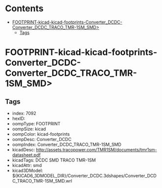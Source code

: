 



Contents
========

* [FOOTPRINT-kicad-kicad-footprints-Converter_DCDC-Converter_DCDC_TRACO_TMR-1SM_SMD>](#footprint-kicad-kicad-footprints-converter_dcdc-converter_dcdc_traco_tmr-1sm_smd)
	* [Tags](#tags)

# FOOTPRINT-kicad-kicad-footprints-Converter_DCDC-Converter_DCDC_TRACO_TMR-1SM_SMD>

## Tags

- index: 7092
- hexID: 
- oompType: FOOTPRINT
- oompSize: kicad
- oompColor: kicad-footprints
- oompDesc: Converter_DCDC
- oompIndex: Converter_DCDC_TRACO_TMR-1SM_SMD
- kicadDesc: http://assets.tracopower.com/TMR1SM/documents/tmr1sm-datasheet.pdf
- kicadTags: DCDC SMD TRACO TMR-1SM
- kicadAttr: smd
- kicad3DModel: ${KICAD6_3DMODEL_DIR}/Converter_DCDC.3dshapes/Converter_DCDC_TRACO_TMR-1SM_SMD.wrl

